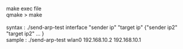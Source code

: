 make exec file <br/>
qmake > make <br/>
<br/>
syntax : ./send-arp-test interface "sender ip" "target ip" {"sender ip2" "target ip2" ... }<br/>
sample : ./send-arp-test wlan0 192.168.10.2 192.168.10.1<br/>
